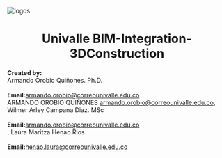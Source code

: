 
![logos](https://github.com/user-attachments/assets/0a1431ab-70c1-463a-8dbd-e89356984a16)
#  <center> <b>Univalle</b> BIM-Integration-3DConstruction </center>

<b>Created by:</b></br>
Armando Orobio Quiñones. Ph.D.</br>          
<b>Email:</b>armando.orobio@correounivalle.edu.co</br>
ARMANDO OROBIO QUIÑONES <armando.orobio@correounivalle.edu.co>,
Wilmer Arley Campana Diaz. MSc</br>          
<b>Email:</b>armando.orobio@correounivalle.edu.co</br>,
Laura Maritza Henao Rios</br>          
<b>Email:</b>henao.laura@correounivalle.edu.co</br>
  
